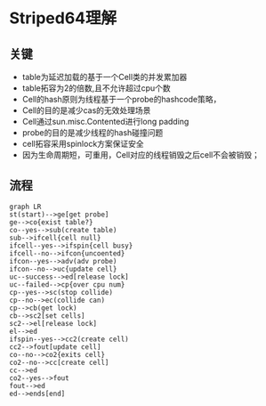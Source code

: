 # Striped64理解

## 关键

* table为延迟加载的基于一个Cell类的并发累加器
* table拓容为2的倍数,且不允许超过cpu个数
* Cell的hash原则为线程基于一个probe的hashcode策略，
* Cell的目的是减少cas的无效处理场景
* Cell通过sun.misc.Contented进行long padding
* probe的目的是减少线程的hash碰撞问题
* cell拓容采用spinlock方案保证安全
* 因为生命周期短，可重用，Cell对应的线程销毁之后cell不会被销毁；
  
## 流程

```mermaid
graph LR
st(start)-->ge[get probe]
ge-->co{exist table?}
co--yes-->sub(create table)
sub-->ifcell{cell null}
ifcell--yes-->ifspin{cell busy}
ifcell--no-->ifcon{uncoented}
ifcon--yes-->adv(adv probe)
ifcon--no-->uc{update cell}
uc--success-->ed[release lock]
uc--failed-->cp{over cpu num}
cp--yes-->sc(stop collide)
cp--no-->ec(collide can)
cp-->cb(get lock)
cb-->sc2[set cells]
sc2-->el[release lock]
el-->ed
ifspin--yes-->cc2(create cell)
cc2-->fout[update cell]
co--no-->co2{exits cell}
co2--no-->cc[create cell]
cc-->ed
co2--yes-->fout
fout-->ed
ed-->ends[end]
```